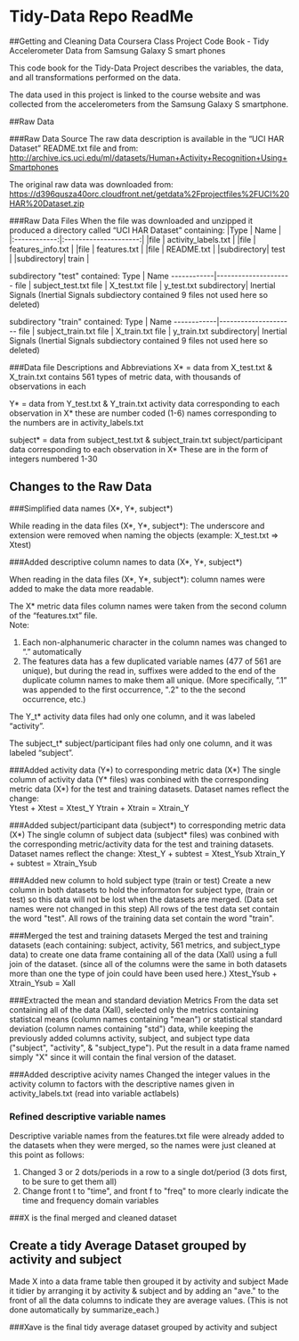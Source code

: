 # Tidy-Data Repo ReadMe

##Getting and Cleaning Data Coursera Class Project Code Book - Tidy Accelerometer Data from Samsung Galaxy S smart phones

This code book for the Tidy-Data Project describes the variables, the data, and all transformations performed on the data.

The data used in this project is linked to the course website and was collected from the accelerometers from the Samsung Galaxy S smartphone. 

##Raw Data

###Raw Data Source
The raw data description is available in the “UCI HAR Dataset” README.txt file and from:
http://archive.ics.uci.edu/ml/datasets/Human+Activity+Recognition+Using+Smartphones

The original raw data was downloaded from:
https://d396qusza40orc.cloudfront.net/getdata%2Fprojectfiles%2FUCI%20HAR%20Dataset.zip

###Raw Data Files
When the file was downloaded and unzipped it produced a directory called “UCI HAR Dataset” containing:
|Type        | Name                |
|:------------:|:---------------------:|
|file        | activity_labels.txt |
|file        | features_info.txt   |
|file        | features.txt        |
|file        | README.txt          |
|subdirectory| test                |
|subdirectory| train               |


subdirectory "test" contained:
Type        | Name
------------|---------------------
file        | subject_test.txt
file        | X_test.txt
file        | y_test.txt
subdirectory| Inertial Signals
(Inertial Signals subdiectory contained 9 files not used here so deleted)

subdirectory "train" contained:
Type        | Name
------------|---------------------
file        | subject_train.txt
file        | X_train.txt
file        | y_train.txt
subdirectory| Inertial Signals
(Inertial Signals subdiectory contained 9 files not used here so deleted)

###Data file Descriptions and Abbreviations
X* = data from X_test.txt & X_train.txt
     contains 561 types of metric data, with thousands of observations in each

Y* = data from Y_test.txt & Y_train.txt
     activity data corresponding to each observation in X*
     these are number coded (1-6)
     names corresponding to the numbers are in activity_labels.txt

subject* = data from subject_test.txt & subject_train.txt
           subject/participant data corresponding to each observation in X*
           These are in the form of integers numbered 1-30

## Changes to the Raw Data

###Simplified data names (X*, Y*, subject*)

While reading in the data files (X*, Y*, subject*): The underscore and extension were removed when naming the objects (example: X_test.txt => Xtest)

###Added descriptive column names to data (X*, Y*, subject*)

When reading in the data files (X*, Y*, subject*):
column names were added to make the data more readable. 

The X* metric data files column names were taken from the second column of the “features.txt” file.  
Note:
1. Each non-alphanumeric character in the column names was changed to “.” automatically
2. The features data has a few duplicated variable names (477 of 561 are unique), but during the read in, suffixes were added to the end of the duplicate column names to make them all unique. (More specifically, ”.1” was appended to the first occurrence, ".2" to the the second occurrence, etc.)

The Y_t* activity data files had only one column, and it was labeled “activity”.

The subject_t* subject/participant files had only one column, and it was labeled “subject”.

###Added activity data (Y*) to corresponding metric data (X*)
The single column of activity data (Y* files) was conbined with the corresponding metric data (X*) for the test and training datasets. Dataset names reflect the change:   
        Ytest + Xtest = Xtest_Y 
        Ytrain + Xtrain = Xtrain_Y

###Added subject/participant data (subject*) to corresponding metric data (X*)
The single column of subject data (subject* files) was conbined with the corresponding metric/activity data for the test and training datasets. Dataset names reflect the change:
        Xtest_Y + subtest = Xtest_Ysub
        Xtrain_Y + subtest = Xtrain_Ysub

###Added new column to hold subject type (train or test)
Create a new column in both datasets to hold the informaton for subject type, (train or test) so this data will not be lost when the datasets are merged. (Data set names were not changed in this step)
All rows of the test data set contain the word "test".
All rows of the training data set contain the word "train".

###Merged the test and training datasets
Merged the test and training datasets (each containing: subject, activity, 561 metrics, and subject_type data) to create one data frame containing all of the data (Xall) using a full join of the dataset. (since all of the columns were the same in both datasets more than one the type of join could have been used here.)
        Xtest_Ysub + Xtrain_Ysub = Xall

###Extracted the mean and standard deviation Metrics
From the data set containing all of the data (Xall), selected only the metrics containing statistcal means (column names containing "mean") or statistical standard deviation  (column names containing "std") data, while keeping the previously added columns activity, subject, and subject type data ("subject", "activity", & "subject_type"). Put the result in a data frame named simply "X" since it will contain the final version of the dataset.

###Added descriptive acivity names
Changed the integer values in the activity column to factors with the descriptive names given in activity_labels.txt (read into variable actlabels)

### Refined descriptive variable names
Descriptive variable names from the features.txt file were already added to the datasets when they were merged, so the names were just cleaned at this point as follows:
1. Changed 3 or 2 dots/periods in a row to a single dot/period (3 dots first, to be sure to get them all)
2. Change front t to "time", and front f to "freq" to more clearly indicate the time and       frequency domain variables

###X is the final merged and cleaned dataset


## Create a tidy Average Dataset grouped by activity and subject
Made X into a data frame table then grouped it by activity and subject
Made it tidier by arranging it by activity & subject and by adding an "ave." to the front of all the data columns to indicate they are average values. (This is not done automatically by summarize_each.)

###Xave is the final tidy average dataset grouped by activity and subject
